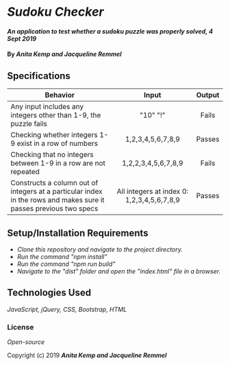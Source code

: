 # _Sudoku Checker_

#### _An application to test whether a sudoku puzzle was properly solved, 4 Sept 2019_

#### By _**Anita Kemp and Jacqueline Remmel**_

## Specifications

| Behavior | Input | Output |
| -------- | :---------: | :---------: |
|Any input includes any integers other than 1-9, the puzzle fails|"10" "!"|Fails|
|Checking whether integers 1-9 exist in a row of numbers|1,2,3,4,5,6,7,8,9| Passes|
|Checking that no integers between 1-9 in a row are not repeated|1,2,2,3,4,5,6,7,8,9| Fails|
|Constructs a column out of integers at a particular index in the rows and makes sure it passes previous two specs|All integers at index 0: 1,2,3,4,5,6,7,8,9|Passes|

## Setup/Installation Requirements

* _Clone this repository and navigate to the project directory._
* _Run the command "npm install"_
* _Run the command "npm run build"_
* _Navigate to the "dist" folder and open the "index.html" file in a browser._

## Technologies Used

_JavaScript, jQuery, CSS, Bootstrap, HTML_

### License

*Open-source*

Copyright (c) 2019 **_Anita Kemp and Jacqueline Remmel_**
